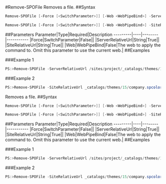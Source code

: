 #Remove-SPOFile
Removes a file.
##Syntax
```powershell
Remove-SPOFile [-Force [<SwitchParameter>]] [-Web <WebPipeBind>] -ServerRelativeUrl <String>
```


```powershell
Remove-SPOFile [-Force [<SwitchParameter>]] [-Web <WebPipeBind>] -SiteRelativeUrl <String>
```


##Parameters
Parameter|Type|Required|Description
---------|----|--------|-----------
|Force|SwitchParameter|False||
|ServerRelativeUrl|String|True||
|SiteRelativeUrl|String|True||
|Web|WebPipeBind|False|The web to apply the command to. Omit this parameter to use the current web.|
##Examples

###Example 1
```powershell
PS:>Remove-SPOFile -ServerRelativeUrl /sites/project/_catalogs/themes/15/company.spcolor
```


###Example 2
```powershell
PS:>Remove-SPOFile -SiteRelativeUrl _catalogs/themes/15/company.spcolor
```

Removes a file.
##Syntax
```powershell
Remove-SPOFile [-Force [<SwitchParameter>]] [-Web <WebPipeBind>] -ServerRelativeUrl <String>
```


```powershell
Remove-SPOFile [-Force [<SwitchParameter>]] [-Web <WebPipeBind>] -SiteRelativeUrl <String>
```


##Parameters
Parameter|Type|Required|Description
---------|----|--------|-----------
|Force|SwitchParameter|False||
|ServerRelativeUrl|String|True||
|SiteRelativeUrl|String|True||
|Web|WebPipeBind|False|The web to apply the command to. Omit this parameter to use the current web.|
##Examples

###Example 1
```powershell
PS:>Remove-SPOFile -ServerRelativeUrl /sites/project/_catalogs/themes/15/company.spcolor
```


###Example 2
```powershell
PS:>Remove-SPOFile -SiteRelativeUrl _catalogs/themes/15/company.spcolor
```

